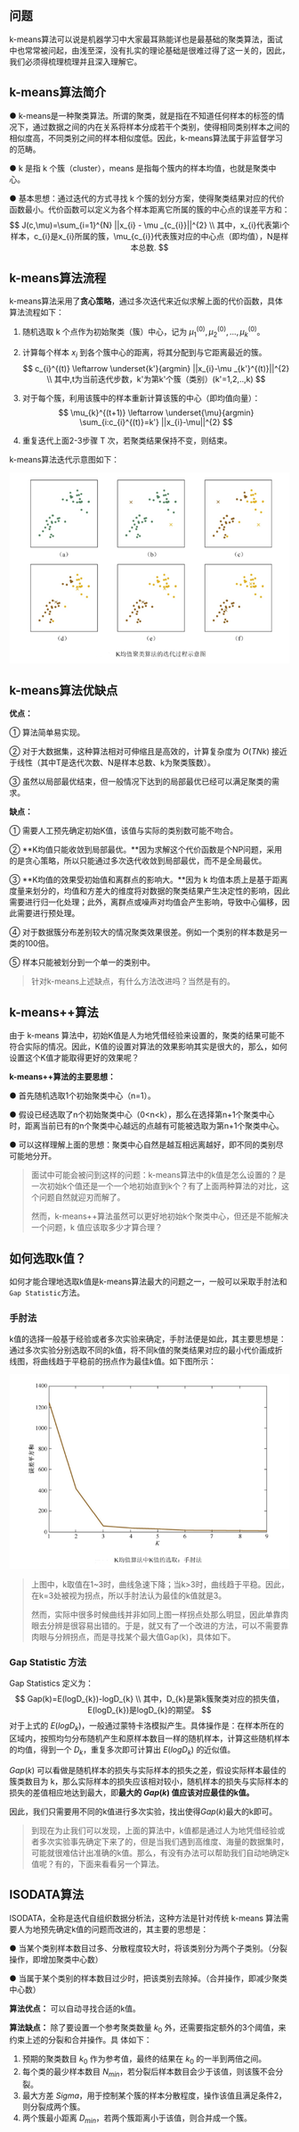 ## 问题

k-means算法可以说是机器学习中大家最耳熟能详也是最基础的聚类算法，面试中也常常被问起，由浅至深，没有扎实的理论基础是很难过得了这一关的，因此，我们必须得梳理梳理并且深入理解它。

## k-means算法简介

● k-means是一种聚类算法。所谓的聚类，就是指在不知道任何样本的标签的情况下，通过数据之间的内在关系将样本分成若干个类别，使得相同类别样本之间的相似度高，不同类别之间的样本相似度低。因此，k-means算法属于非监督学习的范畴。

● k 是指 k 个簇（cluster），means 是指每个簇内的样本均值，也就是聚类中心。

● 基本思想：通过迭代的方式寻找 k 个簇的划分方案，使得聚类结果对应的代价函数最小。代价函数可以定义为各个样本距离它所属的簇的中心点的误差平方和：
$$
J(c,\mu)=\sum_{i=1}^{N} ||x_{i} - \mu _{c_{i}}||^{2} \\
其中，x_{i}代表第i个样本，c_{i}是x_{i}所属的簇，\mu_{c_{i}}代表簇对应的中心点（即均值），N是样本总数.
$$


## k-means算法流程

k-means算法采用了**贪心策略**，通过多次迭代来近似求解上面的代价函数，具体算法流程如下：

1. 随机选取 k 个点作为初始聚类（簇）中心，记为 $\mu_{1}^{(0)},\mu_{2}^{(0)},...,\mu_{k}^{(0)}$。

2. 计算每个样本 $x_{i}$ 到各个簇中心的距离，将其分配到与它距离最近的簇。
   $$
   c_{i}^{(t)} \leftarrow \underset{k'}{argmin} ||x_{i}-\mu _{k'}^{(t)}||^{2} \\ 
   其中,t为当前迭代步数，k'为第k'个簇（类别）(k'=1,2,..,k)
   $$

3. 对于每个簇，利用该簇中的样本重新计算该簇的中心（即均值向量）：
   $$
   \mu_{k}^{(t+1)} \leftarrow \underset{\mu}{argmin} \sum_{i:c_{i}^{(t)}=k'} ||x_{i}-\mu||^{2}
   $$

4. 重复迭代上面2-3步骤 T 次，若聚类结果保持不变，则结束。



k-means算法迭代示意图如下：

![](https://raw.githubusercontent.com/xn1997/picgo/master/cUOCwPasfu57qgh.png)



## k-means算法优缺点

**优点：** 

① 算法简单易实现。

② 对于大数据集，这种算法相对可伸缩且是高效的，计算复杂度为 $O(TNk)$ 接近于线性（其中T是迭代次数、N是样本总数、k为聚类簇数）。

③ 虽然以局部最优结束，但一般情况下达到的局部最优已经可以满足聚类的需求。

**缺点：** 

① 需要人工预先确定初始K值，该值与实际的类别数可能不吻合。

② **K均值只能收敛到局部最优。**因为求解这个代价函数是个NP问题，采用的是贪心策略，所以只能通过多次迭代收敛到局部最优，而不是全局最优。

③ **K均值的效果受初始值和离群点的影响大。**因为 k 均值本质上是基于距离度量来划分的，均值和方差大的维度将对数据的聚类结果产生决定性的影响，因此需要进行归一化处理；此外，离群点或噪声对均值会产生影响，导致中心偏移，因此需要进行预处理。

④ 对于数据簇分布差别较大的情况聚类效果很差。例如一个类别的样本数是另一类的100倍。

⑤ 样本只能被划分到一个单一的类别中。



> 针对k-means上述缺点，有什么方法改进吗？当然是有的。



## k-means++算法

由于 k-means 算法中，初始K值是人为地凭借经验来设置的，聚类的结果可能不符合实际的情况。因此，K值的设置对算法的效果影响其实是很大的，那么，如何设置这个K值才能取得更好的效果呢？

**k-means++算法的主要思想：**

● 首先随机选取1个初始聚类中心（n=1）。

● 假设已经选取了n个初始聚类中心（0<n<k），那么在选择第n+1个聚类中心时，距离当前已有的n个聚类中心越远的点越有可能被选取为第n+1个聚类中心。

● 可以这样理解上面的思想：聚类中心自然是越互相远离越好，即不同的类别尽可能地分开。



> 面试中可能会被问到这样的问题：k-means算法中的k值是怎么设置的？是一次初始k个值还是一个一个地初始直到k个？有了上面两种算法的对比，这个问题自然就迎刃而解了。
>
> 
>
> 然而，k-means++算法虽然可以更好地初始k个聚类中心，但还是不能解决一个问题，k 值应该取多少才算合理？



## 如何选取k值？

如何才能合理地选取k值是k-means算法最大的问题之一，一般可以采取手肘法和`Gap Statistic`方法。

### 手肘法

k值的选择一般基于经验或者多次实验来确定，手肘法便是如此，其主要思想是：通过多次实验分别选取不同的k值，将不同k值的聚类结果对应的最小代价画成折线图，将曲线趋于平稳前的拐点作为最佳k值。如下图所示：

![](https://raw.githubusercontent.com/xn1997/picgo/master/DWTN23pnCzXqlwL.png)

> 上图中，k取值在1~3时，曲线急速下降；当k>3时，曲线趋于平稳。因此，在k=3处被视为拐点，所以手肘法认为最佳的k值就是3。
>
> 然而，实际中很多时候曲线并非如同上图一样拐点处那么明显，因此单靠肉眼去分辨是很容易出错的。于是，就又有了一个改进的方法，可以不需要靠肉眼与分辨拐点，而是寻找某个最大值Gap(k)，具体如下。

### Gap Statistic 方法

Gap Statistics 定义为：
$$
Gap(k)=E(logD_{k})-logD_{k} \\
其中，D_{k}是第k簇聚类对应的损失值，E(logD_{k})是logD_{k}的期望。
$$
对于上式的 $E(logD_{k})$，一般通过蒙特卡洛模拟产生。具体操作是：在样本所在的区域内，按照均匀分布随机产生和原样本数目一样的随机样本，计算这些随机样本的均值，得到一个 $D_{k}$，重复多次即可计算出 $E(logD_{k})$ 的近似值。

$Gap(k)$ 可以看做是随机样本的损失与实际样本的损失之差，假设实际样本最佳的簇类数目为 k，那么实际样本的损失应该相对较小，随机样本的损失与实际样本的损失的差值相应地达到最大，即**最大的 $Gap(k)$ 值应该对应最佳的k值。**

因此，我们只需要用不同的k值进行多次实验，找出使得$Gap(k)$最大的k即可。



> 到现在为止我们可以发现，上面的算法中，k值都是通过人为地凭借经验或者多次实验事先确定下来了的，但是当我们遇到高维度、海量的数据集时，可能就很难估计出准确的k值。那么，有没有办法可以帮助我们自动地确定k值呢？有的，下面来看看另一个算法。



## ISODATA算法

ISODATA，全称是迭代自组织数据分析法，这种方法是针对传统 k-means 算法需要人为地预先确定k值的问题而改进的，其主要的思想是：

● 当某个类别样本数目过多、分散程度较大时，将该类别分为两个子类别。（分裂操作，即增加聚类中心数）

● 当属于某个类别的样本数目过少时，把该类别去除掉。（合并操作，即减少聚类中心数）

**算法优点：** 可以自动寻找合适的k值。

**算法缺点：** 除了要设置一个参考聚类数量 $k_{0}$ 外，还需要指定额外的3个阈值，来约束上述的分裂和合并操作。具					体如下：

1. 预期的聚类数目  $k_{0}$ 作为参考值，最终的结果在  $k_{0}$ 的一半到两倍之间。
2. 每个类的最少样本数目 $N_{min}$，若分裂后样本数目会少于该值，则该簇不会分裂。
3. 最大方差  $Sigma$，用于控制某个簇的样本分散程度，操作该值且满足条件2，则分裂成两个簇。
4. 两个簇最小距离  $D_{min}$，若两个簇距离小于该值，则合并成一个簇。